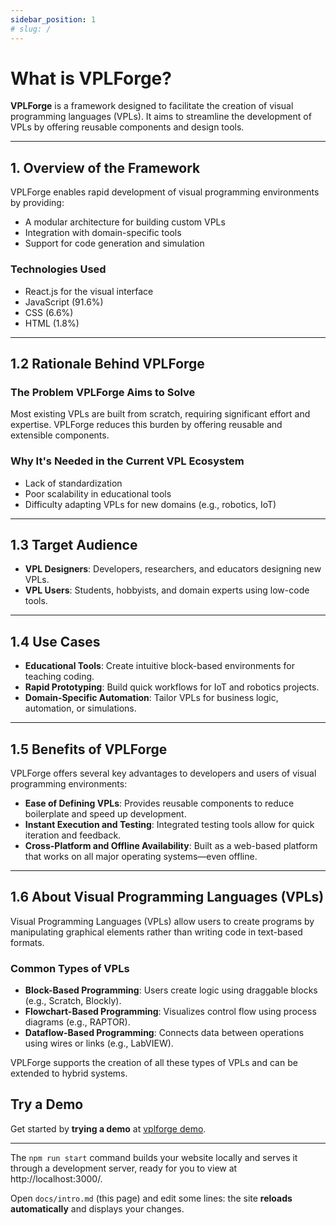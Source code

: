 ```yaml
---
sidebar_position: 1
# slug: /
---
```


# What is VPLForge?

**VPLForge** is a framework designed to facilitate the creation of visual programming languages (VPLs). It aims to streamline the development of VPLs by offering reusable components and design tools.

---
## 1. Overview of the Framework

VPLForge enables rapid development of visual programming environments by providing:

- A modular architecture for building custom VPLs
- Integration with domain-specific tools
- Support for code generation and simulation

### Technologies Used

- React.js for the visual interface
- JavaScript (91.6%)
- CSS (6.6%)
- HTML (1.8%)

---

## 1.2 Rationale Behind VPLForge

### The Problem VPLForge Aims to Solve

Most existing VPLs are built from scratch, requiring significant effort and expertise. VPLForge reduces this burden by offering reusable and extensible components.

### Why It's Needed in the Current VPL Ecosystem

- Lack of standardization
- Poor scalability in educational tools
- Difficulty adapting VPLs for new domains (e.g., robotics, IoT)

---

## 1.3 Target Audience

- **VPL Designers**: Developers, researchers, and educators designing new VPLs.
- **VPL Users**: Students, hobbyists, and domain experts using low-code tools.

---

## 1.4 Use Cases

- **Educational Tools**: Create intuitive block-based environments for teaching coding.
- **Rapid Prototyping**: Build quick workflows for IoT and robotics projects.
- **Domain-Specific Automation**: Tailor VPLs for business logic, automation, or simulations.

---

## 1.5 Benefits of VPLForge

VPLForge offers several key advantages to developers and users of visual programming environments:

- **Ease of Defining VPLs**: Provides reusable components to reduce boilerplate and speed up development.
- **Instant Execution and Testing**: Integrated testing tools allow for quick iteration and feedback.
- **Cross-Platform and Offline Availability**: Built as a web-based platform that works on all major operating systems—even offline.


---

## 1.6 About Visual Programming Languages (VPLs)

Visual Programming Languages (VPLs) allow users to create programs by manipulating graphical elements rather than writing code in text-based formats.

### Common Types of VPLs

- **Block-Based Programming**: Users create logic using draggable blocks (e.g., Scratch, Blockly).
- **Flowchart-Based Programming**: Visualizes control flow using process diagrams (e.g., RAPTOR).
- **Dataflow-Based Programming**: Connects data between operations using wires or links (e.g., LabVIEW).

VPLForge supports the creation of all these types of VPLs and can be extended to hybrid systems.

<!-- ## Introduction 
- What is VPLForge?
  - VPLForge is a framework designed to help users create visual Programming Languages easily and efficiently
-  -->


## Try a Demo

Get started by **trying a demo** at [vplforge demo](https://vplforge.nullprime.com/).


<!-- Or **try Docusaurus immediately** with **[docusaurus.new](https://docusaurus.new)**. -->





----------


The `npm run start` command builds your website locally and serves it through a development server, ready for you to view at http://localhost:3000/.

Open `docs/intro.md` (this page) and edit some lines: the site **reloads automatically** and displays your changes.
